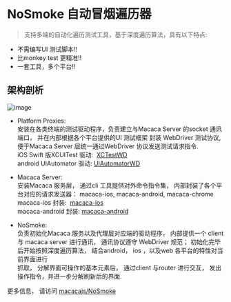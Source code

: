 # NoSmoke 自动冒烟遍历器

> 支持多端的自动化遍历测试工具，基于深度遍历算法，具有以下特点:
- 不需编写UI 测试脚本!!
- 比monkey test 更精准!!
- 一套工具，多个平台!!

## 架构剖析
![image](http://wx3.sinaimg.cn/large/6d308bd9gy1fkcda5ls5bj20va0cy41b.jpg)

- Platform Proxies: <br/>
安装在各类终端的测试驱动程序，负责建立与Macaca Server 的socket 通讯端口， 并在内部根据各个平台提供的UI 测试框架 封装 WebDriver 测试协议, 便于Macaca Server 层统一通过WebDriver 协议发送测试请求指令. <br/>
iOS Swift 版XCUITest 驱动:  [XCTestWD](//github.com/macacajs/XCTestWD) <br/>
android UIAutomator 驱动: [UIAutomatorWD](//github.com/macacajs/UIAutomatorWD) <br/>

- Macaca Server: <br/>
安装Macaca 服务层， 通过cli 工具提供对外命令指令集， 内部封装了各个平台对应的请求发送器： macaca-ios, macaca-android, macaca-chrome <br/>
macaca-ios 封装:  [macaca-ios](//github.com/macacajs/macaca-ios)<br/>
macaca-android 封装: [macaca-android](//github.com/macacajs/macaca-android)<br/>

- NoSmoke: <br/>
负责初始化Macaca 服务以及代理层对应端的驱动程序， 内部提供一个 client 与 macaca server 进行通讯， 通讯协议遵守 WebDriver 规范； 初始化完毕后开始按照深度遍历算法， 结合android， ios ，以及web 各平台的特性对当前界面进行<br/>
抓取， 分解界面可操作的基本元素后， 通过client 与router 进行交互， 发出操作指令，并进一步分解刷新后的界面. <br/>

更多信息， 请访问 [macacajs/NoSmoke](//github.com/macacajs/NoSmoke)
